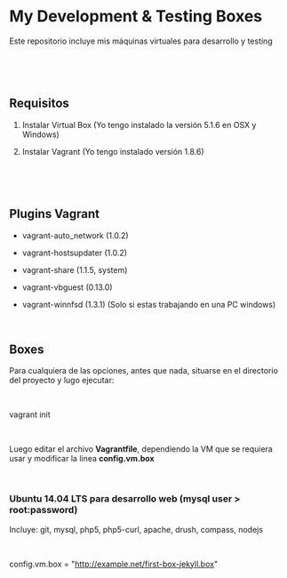 My Development & Testing Boxes
==============================

Este repositorio incluye mis máquinas virtuales para desarrollo y testing

 

 

Requisitos
----------

1.  Instalar Virtual Box (Yo tengo instalado la versión 5.1.6 en OSX y Windows)

2.  Instalar Vagrant (Yo tengo instalado versión 1.8.6)

 

 

Plugins Vagrant
---------------

-   vagrant-auto\_network (1.0.2)

-   vagrant-hostsupdater (1.0.2)

-   vagrant-share (1.1.5, system)

-   vagrant-vbguest (0.13.0)

-   vagrant-winnfsd (1.3.1)  (Solo si estas trabajando en una PC windows)

 

Boxes
-----

Para cualquiera de las opciones, antes que nada, situarse en el directorio del
proyecto y lugo ejecutar:

 

vagrant init

 

Luego editar el archivo **Vagrantfile**, dependiendo la VM que se requiera usar
y modificar la linea **config.vm.box**

 

### Ubuntu 14.04 LTS para desarrollo web (mysql user \> root:password)

Incluye: git, mysql, php5, php5-curl, apache, drush, compass, nodejs

 

config.vm.box = "http://example.net/first-box-jekyll.box"
